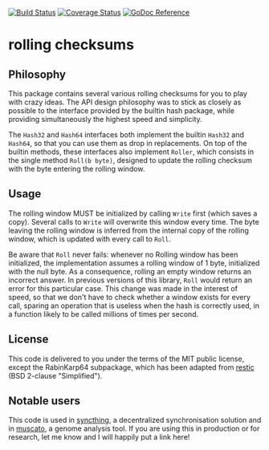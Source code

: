 [![Build Status](https://travis-ci.org/chmduquesne/rollinghash.svg?branch=master)](https://travis-ci.org/chmduquesne/rollinghash)
[![Coverage Status](https://coveralls.io/repos/github/chmduquesne/rollinghash/badge.svg?branch=master)](https://coveralls.io/github/chmduquesne/rollinghash?branch=master)
[![GoDoc Reference](http://godoc.org/github.com/chmduquesne/rollinghash?status.svg)](https://godoc.org/github.com/chmduquesne/rollinghash)

rolling checksums
=================

Philosophy
----------

This package contains several various rolling checksums for you to play
with crazy ideas. The API design philosophy was to stick as closely as
possible to the interface provided by the builtin hash package, while
providing simultaneously the highest speed and simplicity.

The `Hash32` and `Hash64` interfaces both implement the builtin `Hash32`
and `Hash64`, so that you can use them as drop in replacements. On top of
the builtin methods, these interfaces also implement `Roller`, which
consists in the single method `Roll(b byte)`, designed to update the
rolling checksum with the byte entering the rolling window.

Usage
-----

The rolling window MUST be initialized by calling `Write` first (which
saves a copy). Several calls to `Write` will overwrite this window every
time. The byte leaving the rolling window is inferred from the internal
copy of the rolling window, which is updated with every call to `Roll`.

Be aware that `Roll` never fails: whenever no Rolling window has been
initialized, the implementation assumes a rolling window of 1 byte,
initialized with the null byte. As a consequence, rolling an empty window
returns an incorrect answer. In previous versions of this library, `Roll`
would return an error for this particular case. This change was made in
the interest of speed, so that we don't have to check whether a window
exists for every call, sparing an operation that is useless when the hash
is correctly used, in a function likely to be called millions of times per
second.

License
-------

This code is delivered to you under the terms of the MIT public license,
except the RabinKarp64 subpackage, which has been adapted from
[restic](https://github.com/restic/chunker) (BSD 2-clause "Simplified").

Notable users
-------------

This code is used in [syncthing](https://syncthing.net/), a decentralized
synchronisation solution and in
[muscato](https://github.com/kshedden/muscato), a genome analysis tool. If
you are using this in production or for research, let me know and I will
happily put a link here!
